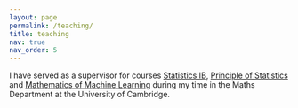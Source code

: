 ```yaml
---
layout: page
permalink: /teaching/
title: teaching
nav: true
nav_order: 5
---
```


I have served as a supervisor for courses [Statistics IB](https://www.dpmms.cam.ac.uk/study/#PartIB), [Principle of Statistics](https://www.dpmms.cam.ac.uk/study/#PartII) and 
[Mathematics of Machine Learning](https://www.dpmms.cam.ac.uk/study/#PartII) during my time in the Maths Department at the University of Cambridge.





